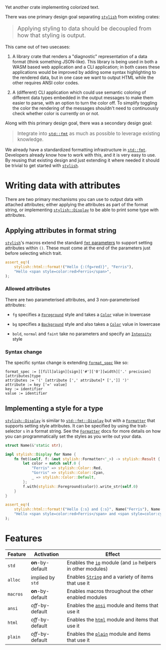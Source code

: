 Yet another crate implementing colorized text.

There was one primary design goal separating [`stylish`][] from existing crates:

<blockquote><span style=font-size:1.3em>

Applying styling to data should be decoupled from how that styling is output.

</span></blockquote>

This came out of two usecases:

 1. A library crate that renders a "diagnostic" representation of a data format
    (think something JSON-like). This library is being used in both a WASM based
    web application and a CLI application; in both cases these applications
    would be improved by adding some syntax highlighting to the rendered data,
    but in one case we want to output HTML while the other requires ANSI color
    codes.

 2. A (different) CLI application which could use semantic coloring of different
    data types embedded in the output messages to make them easier to parse,
    with an option to turn the color off. To simplify toggling the color the
    rendering of the messages shouldn't need to continuously check whether color
    is currently on or not.

Along with this primary design goal, there was a secondary design goal:

<blockquote><span style=font-size:1.1em>

Integrate into [`std::fmt`][] as much as possible to leverage existing
knowledge.

</span></blockquote>

We already have a standardized formatting infrastructure in [`std::fmt`][].
Developers already know how to work with this, and it is very easy to use.  By
reusing that existing design and just extending it where needed it should be
trivial to get started with [`stylish`][].

[`std::fmt`]: std::fmt
[`stylish`]: ::stylish

# Writing data with attributes

There are two primary mechanisms you can use to output data with attached
attributes; either applying the attributes as part of the format string, or
implementing [`stylish::Display`][] to be able to print some type with attributes.

[`stylish::Display`]: stylish::Display

## Applying attributes in format string

[`stylish`][]'s macros extend the standard [`fmt` parameters][] to support
setting attributes within `()`. These must come at the end of the parameters
just before selecting which trait.

```rust
assert_eq!(
    stylish::html::format!("Hello {:(fg=red)}", "Ferris"),
    "Hello <span style=color:red>Ferris</span>",
);
```

[`fmt` parameters]: std::fmt#formatting-parameters

### Allowed attributes

There are two parameterised attributes, and 3 non-parameterised attributes:

 * `fg` specifies a [`Foreground`][] style and takes a [`Color`][] value in
   lowercase

 * `bg` specifies a [`Background`][] style and also takes a [`Color`][] value
   in lowercase

 * `bold`, `normal` and `faint` take no parameters and specify an
   [`Intensity`][] style

[`Background`]: stylish::Background
[`Color`]: stylish::Color
[`Foreground`]: stylish::Foreground
[`Intensity`]: stylish::Intensity

### Syntax change

The specific syntax change is extending [`format_spec`][] like so:

```text
format_spec := [[fill]align][sign]['#']['0'][width]['.' precision][attributes]type
attributes := '(' [attribute [',' attribute]* [',']] ')'
attribute := key ['=' value]
key := identifier
value := identifier
```

[`format_spec`]: std::fmt#syntax

## Implementing a style for a type

[`stylish::Display`][] is similar to [`std::fmt::Display`][] but with a
[`Formatter`][] that supports setting style attributes. It can be specified by
using the trait-selector `s` in a format string. See the [`Formatter`][] docs for
more details on how you can programmatically set the styles as you write out
your data.

```rust
struct Name(&'static str);

impl stylish::Display for Name {
    fn fmt(&self, f: &mut stylish::Formatter<'_>) -> stylish::Result {
        let color = match self.0 {
            "Ferris" => stylish::Color::Red,
            "Gorris" => stylish::Color::Cyan,
            _ => stylish::Color::Default,
        };
        f.with(stylish::Foreground(color)).write_str(self.0)
    }
}

assert_eq!(
    stylish::html::format!("Hello {:s} and {:s}", Name("Ferris"), Name("Gorris")),
    "Hello <span style=color:red>Ferris</span> and <span style=color:cyan>Gorris</span>",
);
```

[`stylish::Display`]: stylish::Display
[`std::fmt::Display`]: std::fmt::Display
[`Formatter`]: stylish::Formatter

# Features

| Feature  | Activation         | Effect
|----------|--------------------|--------
| `std`    | **on**-by-default  | Enables the [`io`][] module (and `io` helpers in other modules)
| `alloc`  | implied by `std`   | Enables [`String`][] and a variety of items that use it
| `macros` | **on**-by-default  | Enables macros throughout the other enabled modules
| `ansi`   | *off*-by-default   | Enables the [`ansi`][] module and items that use it
| `html`   | *off*-by-default   | Enables the [`html`][] module and items that use it
| `plain`  | *off*-by-default   | Enables the [`plain`][] module and items that use it

[`io`]: stylish::io
[`String`]: stylish::String
[`ansi`]: mod@stylish::ansi
[`html`]: mod@stylish::html
[`plain`]: mod@stylish::plain
